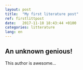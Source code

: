 ```yaml
---
layout: post
title:  "My first literature post"
ref: firstlittpost
date:   2017-11-18 18:43:44 +0100
categories: litterature
lang: en
---
```


## An unknown genious!

This author is awesome...

